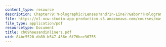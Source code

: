 ```yaml
---
content_type: resource
description: Chapter?9:?Holographic?Lenses?and?In-Line??Gabor??Holograms
file: https://ol-ocw-studio-app-production.s3.amazonaws.com/courses/mas-450-holographic-imaging-spring-2003/84bc5520db80b547436e6f76bce36755_ch09hoesandinliners.pdf
file_type: application/pdf
resourcetype: Document
title: ch09hoesandinliners.pdf
uid: 84bc5520-db80-b547-436e-6f76bce36755
---
```


